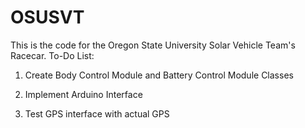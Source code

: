 OSUSVT
======

This is the code for the Oregon State University Solar Vehicle Team's Racecar.
To-Do List:

  1) Create Body Control Module and Battery Control Module Classes
  
  2) Implement Arduino Interface
  
  3) Test GPS interface with actual GPS
